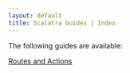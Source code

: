 ```yaml
---
layout: default
title: Scalatra Guides | Index
---
```


The following guides are available:

[Routes and Actions](15_routes.html)

